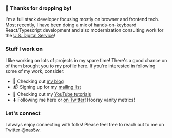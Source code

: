 ### 👋 Thanks for dropping by!

I'm a full stack developer focusing mostly on browser and frontend tech. Most recently, I have been doing a mix of hands-on-keyboard React/Typescript development and also modernization consulting work for the [U.S. Digital Service](https://usds.gov)!

### Stuff I work on

I like working on lots of projects in my spare time! There's a good chance on of them brought you to my profile here. If you're interested in following some of my work, consider:

- 📝 Checking out [my blog](https://typeofnan.dev)
- 📬 Signing up for my [mailing list](https://buttondown.email/devtuts)
- 🎥 Checking out my [YouTube tutorials](http://youtube.com/c/devtutsco)
- ➕ Following me here or [on Twitter](https://twitter.com/intent/follow?screen_name=nas5w)! Hooray vanity metrics!

### Let's connect

I always enjoy connecting with folks! Please feel free to reach out to me on Twitter [@nas5w](https://twitter.com/nas5w).
